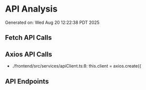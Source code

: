 # API Analysis
Generated on: Wed Aug 20 12:22:38 PDT 2025

## Fetch API Calls

## Axios API Calls
- ./frontend/src/services/apiClient.ts:8:    this.client = axios.create({

## API Endpoints
